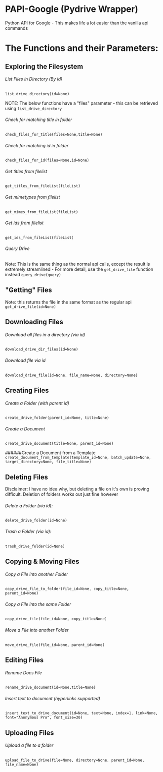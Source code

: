 # PAPI-Google (Pydrive Wrapper)
Python API for Google - This makes life a lot easier than the vanilla api commands


# The Functions and their Parameters:
## Exploring the Filesystem
###### List Files in Directory (By id)
`list_drive_directory(id=None)`


NOTE: The below functions have a "files" parameter - this can be retrieved using `list_drive_directory`


###### Check for matching title in folder 
`check_files_for_title(files=None,title=None)`


###### Check for matching id in folder
`check_files_for_id(files=None,id=None)`


###### Get titles from filelist
`get_titles_from_fileList(fileList)`


###### Get mimetypes from filelist
`get_mimes_from_fileList(fileList)`


###### Get ids from filelist
`get_ids_from_fileList(fileList)`


###### Query Drive
Note: This is the same thing as the normal api calls, except the result is extremely streamlined - For more detail, use the `get_drive_file` function instead
`query_drive(query)`


## "Getting" Files
Note: this returns the file in the same format as the regular api
`get_drive_file(id=None)`



## Downloading Files
###### Download all files in a directory (via id)
`download_drive_dir_files(id=None)`


###### Download file via id
`download_drive_file(id=None, file_name=None, directory=None)`



## Creating Files
###### Create a Folder (with parent id)
`create_drive_folder(parent_id=None, title=None)`

###### Create a Document
`create_drive_document(title=None, parent_id=None)`

######Create a Document from a Template
`create_document_from_template(template_id=None, batch_update=None, target_directory=None, file_title=None)`




## Deleting Files
Disclaimer: I have no idea why, but deleting a file on it's own is proving difficult. Deletion of folders works out just fine however

###### Delete a Folder (via id):
`delete_drive_folder(id=None)`


###### Trash a Folder (via id):
`trash_drive_folder(id=None)`



## Copying & Moving Files
###### Copy a File into another Folder
`copy_drive_file_to_folder(file_id=None, copy_title=None, parent_id=None)`


###### Copy a File into the same Folder
`copy_drive_file(file_id=None, copy_title=None)`


###### Move a File into another Folder
`move_drive_file(file_id=None, parent_id=None)`



## Editing Files
###### Rename Docs File
`rename_drive_document(id=None,title=None)`


###### Insert text to document (hyperlinks supported)
`insert_text_to_drive_document(id=None, text=None, index=1, link=None, font="Anonymous Pro", font_size=30)`



## Uploading Files
###### Upload a file to a folder
`upload_file_to_drive(file=None, directory=None, parent_id=None, file_name=None)`